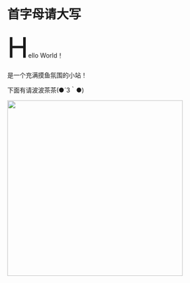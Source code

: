 # 首字母请大写

<span style="font-size: 64px">H</span>ello World！

是一个充满摸鱼氛围的小站！

下面有请波波茶茶(●´З｀●)

<image src="/images/parrot.jpg" width=400/>
